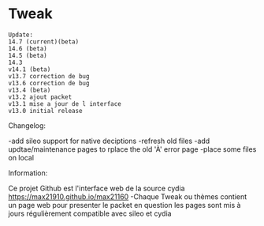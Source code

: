 # Tweak
```
Update:
14.7 (current)(beta)
14.6 (beta)
14.5 (beta)
14.3
v14.1 (beta)
v13.7 correction de bug
v13.6 correction de bug
v13.4 (beta)
v13.2 ajout packet
v13.1 mise a jour de l interface
v13.0 initial release
```
Changelog:

-add sileo support for native deciptions
-refresh old files
-add updtae/maintenance pages to rplace the old 'À' error page
-place some files on local


Information:

Ce projet Github est l'interface web de la source cydia https://max21910.github.io/max21160
-Chaque Tweak ou thèmes contient un page web pour presenter le packet en question les pages sont mis à jours régulièrement 
compatible avec sileo et cydia 

